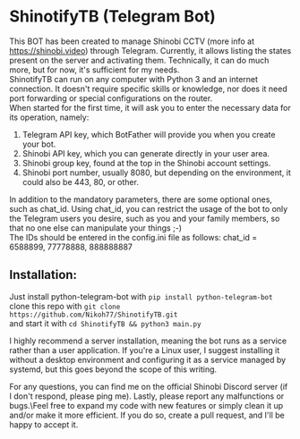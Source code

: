 # ShinotifyTB (Telegram Bot)
This BOT has been created to manage Shinobi CCTV (more info at https://shinobi.video) through Telegram.
Currently, it allows listing the states present on the server and activating them. Technically, it can do much more, but for now, it's sufficient for my needs.\
ShinotifyTB can run on any computer with Python 3 and an internet connection. It doesn't require specific skills or knowledge, nor does it need port forwarding or special configurations on the router.\
When started for the first time, it will ask you to enter the necessary data for its operation, namely:
1) Telegram API key, which BotFather will provide you when you create your bot.
2) Shinobi API key, which you can generate directly in your user area.
3) Shinobi group key, found at the top in the Shinobi account settings.
4) Shinobi port number, usually 8080, but depending on the environment, it could also be 443, 80, or other.

In addition to the mandatory parameters, there are some optional ones, such as chat_id.
Using chat_id, you can restrict the usage of the bot to only the Telegram users you desire, such as you and your family members, so that no one else can manipulate your things ;-)\
The IDs should be entered in the config.ini file as follows:
chat_id = 6588899, 77778888, 888888887
## Installation:
Just install python-telegram-bot with ```pip install python-telegram-bot```\
clone this repo with ```git clone https://github.com/Nikoh77/ShinotifyTB.git```\
and start it with ```cd ShinotifyTB && python3 main.py```

I highly recommend a server installation, meaning the bot runs as a service rather than a user application. If you're a Linux user, I suggest installing it without a desktop environment and configuring it as a service managed by systemd, but this goes beyond the scope of this writing.


For any questions, you can find me on the official Shinobi Discord server (if I don't respond, please ping me).
Lastly, please report any malfunctions or bugs.\Feel free to expand my code with new features or simply clean it up and/or make it more efficient. If you do so, create a pull request, and I'll be happy to accept it.
